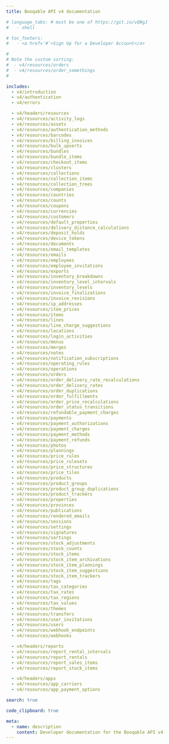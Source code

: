 ```yaml
---
title: Booqable API v4 documentation

# language_tabs: # must be one of https://git.io/vQNgJ
#   - shell

# toc_footers:
#   - <a href='#'>Sign Up for a Developer Account</a>

#
# Note the custom sorting:
#  - v4/resources/orders
#  - v4/resources/order_somethings
#

includes:
  - v4/introduction
  - v4/authentication
  - v4/errors

  - v4/headers/resources
  - v4/resources/activity_logs
  - v4/resources/assets
  - v4/resources/authentication_methods
  - v4/resources/barcodes
  - v4/resources/billing_invoices
  - v4/resources/bulk_upserts
  - v4/resources/bundles
  - v4/resources/bundle_items
  - v4/resources/checkout_items
  - v4/resources/clusters
  - v4/resources/collections
  - v4/resources/collection_items
  - v4/resources/collection_trees
  - v4/resources/companies
  - v4/resources/countries
  - v4/resources/counts
  - v4/resources/coupons
  - v4/resources/currencies
  - v4/resources/customers
  - v4/resources/default_properties
  - v4/resources/delivery_distance_calculations
  - v4/resources/deposit_holds
  - v4/resources/device_tokens
  - v4/resources/documents
  - v4/resources/email_templates
  - v4/resources/emails
  - v4/resources/employees
  - v4/resources/employee_invitations
  - v4/resources/exports
  - v4/resources/inventory_breakdowns
  - v4/resources/inventory_level_intervals
  - v4/resources/inventory_levels
  - v4/resources/invoice_finalizations
  - v4/resources/invoice_revisions
  - v4/resources/ip_addresses
  - v4/resources/item_prices
  - v4/resources/items
  - v4/resources/lines
  - v4/resources/line_charge_suggestions
  - v4/resources/locations
  - v4/resources/login_activities
  - v4/resources/menus
  - v4/resources/merges
  - v4/resources/notes
  - v4/resources/notification_subscriptions
  - v4/resources/operating_rules
  - v4/resources/operations
  - v4/resources/orders
  - v4/resources/order_delivery_rate_recalculations
  - v4/resources/order_delivery_rates
  - v4/resources/order_duplications
  - v4/resources/order_fulfillments
  - v4/resources/order_price_recalculations
  - v4/resources/order_status_transitions
  - v4/resources/refundable_payment_charges
  - v4/resources/payments
  - v4/resources/payment_authorizations
  - v4/resources/payment_charges
  - v4/resources/payment_methods
  - v4/resources/payment_refunds
  - v4/resources/photos
  - v4/resources/plannings
  - v4/resources/price_rules
  - v4/resources/price_rulesets
  - v4/resources/price_structures
  - v4/resources/price_tiles
  - v4/resources/products
  - v4/resources/product_groups
  - v4/resources/product_group_duplications
  - v4/resources/product_trackers
  - v4/resources/properties
  - v4/resources/provinces
  - v4/resources/publications
  - v4/resources/rendered_emails
  - v4/resources/sessions
  - v4/resources/settings
  - v4/resources/signatures
  - v4/resources/sortings
  - v4/resources/stock_adjustments
  - v4/resources/stock_counts
  - v4/resources/stock_items
  - v4/resources/stock_item_archivations
  - v4/resources/stock_item_plannings
  - v4/resources/stock_item_suggestions
  - v4/resources/stock_item_trackers
  - v4/resources/tags
  - v4/resources/tax_categories
  - v4/resources/tax_rates
  - v4/resources/tax_regions
  - v4/resources/tax_values
  - v4/resources/themes
  - v4/resources/transfers
  - v4/resources/user_invitations
  - v4/resources/users
  - v4/resources/webhook_endpoints
  - v4/resources/webhooks

  - v4/headers/reports
  - v4/resources/report_rental_intervals
  - v4/resources/report_rentals
  - v4/resources/report_sales_items
  - v4/resources/report_stock_items

  - v4/headers/apps
  - v4/resources/app_carriers
  - v4/resources/app_payment_options

search: true

code_clipboard: true

meta:
  - name: description
    content: Developer documentation for the Booqable API v4
---
```

